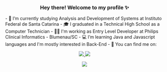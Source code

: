 ### <p align="center">Hey there! Welcome to my profile ✨</p>

<!--
**sarahCamargo/sarahCamargo** is a ✨ _special_ ✨ repository because its `README.md` (this file) appears on your GitHub profile.-->
<p align="center>">
- 📕 I’m currently studying Analysis and Development of Systems at Instituto Federal de Santa Catarina
- 🎓 I graduated in a Technical High School as a Computer Technician
- 👩‍💻 I'm working as Entry Level Developer at Philips Clinical Informatics - Blumenau/SC
- 💻 I’m learning Java and Javascript languages and I'm mostly interested in Back-End 
- 📌 You can find me on:
</p>
<p align="center">
  <a href='https://www.linkedin.com/in/sarah-carolina-camargo/' target="_blank">
    <img src="https://img.shields.io/badge/LinkedIn-0077B5?style=for-the-badge&logo=linkedin&logoColor=white"/>
  </a>
  <a href='https://www.instagram.com/sarah.ccamargo/' target="_blank">
    <img src="https://img.shields.io/badge/Instagram-E4405F?style=for-the-badge&logo=instagram&logoColor=white"/>
  </a>
</p>

<p align="center">
  <a href="https://github.com/sarahCamargo/github-readme-stats">
    <img src="https://github-readme-stats.vercel.app/api/top-langs/?username=sarahCamargo&layout=compact" />
  </a>
</p>
